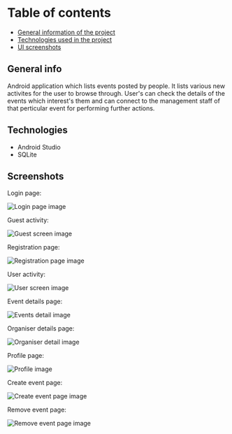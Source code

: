 # Table of contents

- [General information of the project](#general-info)
- [Technologies used in the project](#technologies)
- [UI screenshots](#screenshots)

## General info
Android application which lists events posted by people. It lists various new activites for the user to browse through. User's can check the details of the events which interest's them and can connect to the management staff of that perticular event for performing further actions.

## Technologies
- Android Studio
- SQLite

## Screenshots

Login page:


![Login page image](https://github.com/mridul1024/EventManager/blob/master/Screenshots/Login_page.png)

Guest activity:


![Guest screen image](https://github.com/mridul1024/EventManager/blob/master/Screenshots/Guest_screen.png)

Registration page:


![Registration page image](https://github.com/mridul1024/EventManager/blob/master/Screenshots/Registration_page.png)

User activity:


![User screen image](https://github.com/mridul1024/EventManager/blob/master/Screenshots/User_screen.png)

Event details page:


![Events detail image](https://github.com/mridul1024/EventManager/blob/master/Screenshots/Event_details.png)

Organiser details page:


![Organiser detail image](https://github.com/mridul1024/EventManager/blob/master/Screenshots/Organiser_details.png)

Profile page:


![Profile image](https://github.com/mridul1024/EventManager/blob/master/Screenshots/Profile_page.png)

Create event page:


![Create event page image](https://github.com/mridul1024/EventManager/blob/master/Screenshots/Create_event_page.png)

Remove event page:


![Remove event page image](https://github.com/mridul1024/EventManager/blob/master/Screenshots/Remove_event_page.png)





